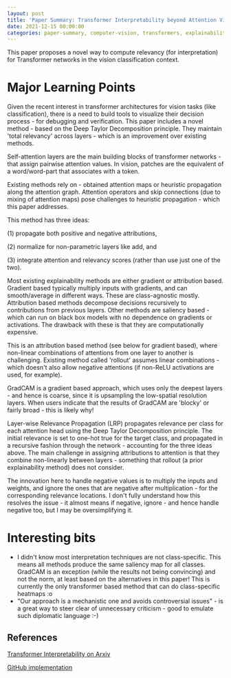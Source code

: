 ```yaml
---
layout: post
title: 'Paper Summary: Transformer Interpretability beyond Attention Visualization'
date: 2021-12-15 00:00:00
categories: paper-summary, computer-vision, transformers, explainability
---
```


This paper proposes a novel way to compute relevancy (for interpretation) for Transformer networks in the vision classification context. 


Major Learning Points
======
Given the recent interest in transformer architectures for vision tasks (like classification), there is a need to build tools to visualize their decision process - for debugging and verification. This paper includes a novel method - based on the Deep Taylor Decomposition principle. They maintain 'total relevancy' across layers - which is an improvement over existing methods.

Self-attention layers are the main building blocks of transformer networks - that assign pairwise attention values. In vision, patches are the equivalent of a word/word-part that associates with a token. 

Existing methods rely on - obtained attention maps or heuristic propagation along the attention graph. Attention operators and skip connections (due to mixing of attention maps) pose challenges to heuristic propagation - which this paper addresses.

This method has three ideas: 

(1) propagate both positive and negative attributions, 

(2) normalize for non-parametric layers like add, and 

(3) integrate attention and relevancy scores (rather than use just one of the two). 

Most existing explainability methods are either gradient or attribution based. Gradient based typically multiply inputs with gradients, and can smooth/average in different ways. These are class-agnostic mostly. Attribution based methods decompose decisions recursively to contributions from previous layers. Other methods are saliency based - which can run on black box models with no dependence on gradients or activations. The drawback with these is that they are computationally expensive. 

This is an attribution based method (see below for gradient based), where non-linear combinations of attentions from one layer to another is challenging. Existing method called 'rollout' assumes linear combinations - which doesn't also allow negative attentions (if non-ReLU activations are used, for example). 

GradCAM is a gradient based approach, which uses only the deepest layers - and hence is coarse, since it is upsampling the low-spatial resolution layers. When users indicate that the results of GradCAM are 'blocky' or fairly broad - this is likely why!

Layer-wise Relevance Propagation (LRP) propagates relevance per class for each attention head using the Deep Taylor Decomposition principle. The initial relevance is set to one-hot true for the target class, and propagated in a recursive fashion through the network - accounting for the three ideas above. The main challenge in assigning attributions to attention is that they combine non-linearly between layers - something that rollout (a prior explainability method) does not consider. 

The innovation here to handle negative values is to multiply the inputs and weights, and ignore the ones that are negative after multiplication - for the corresponding relevance locations. I don't fully understand how this resolves the issue - it almost means if negative, ignore - and hence handle negative too, but I may be oversimplifying it. 

Interesting bits
======

* I didn't know most interpretation techniques are not class-specific. This means all methods produce the same saliency map for all classes. GradCAM is an exception (while the results not being convincing) and not the norm, at least based on the alternatives in this paper! This is currently the only transformer based method that can do class-specific heatmaps :o 
* "Our approach is a mechanistic one and avoids controversial issues" - is a great way to steer clear of unnecessary criticism - good to emulate such diplomatic language :-)

References
------

[Transformer Interpretability on Arxiv](https://arxiv.org/abs/2012.09838)

[GitHub implementation](https://github.com/hila-chefer/Transformer-Explainability)